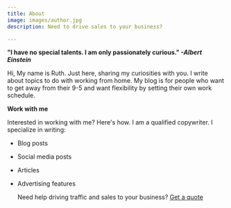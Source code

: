 ```yaml
---
title: About
image: images/author.jpg
description: Need to drive sales to your business?

---
```

**"I have no special talents. I am only passionately curious." _-Albert Einstein_**

Hi, My name is Ruth. Just here, sharing my curiosities with you. I write about topics to do with working from home. My blog is for people who want to get away from their 9-5 and want flexibility by setting their own work schedule.

**Work with me**

Interested in working with me? Here's how. I am a qualified copywriter. I specialize in writing:

* Blog posts
* Social media posts
* Articles
* Advertising features

  Need help driving traffic and sales to your business? [Get a quote](https://www.ruthchernous.com/contact/ "Contact")